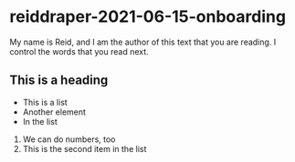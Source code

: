 # reiddraper-2021-06-15-onboarding

My name is Reid, and I am the author of this text that you are reading. I control the words that you read next.

## This is a heading

- This is a list
- Another element
- In the list

1. We can do numbers, too
2. This is the second item in the list
